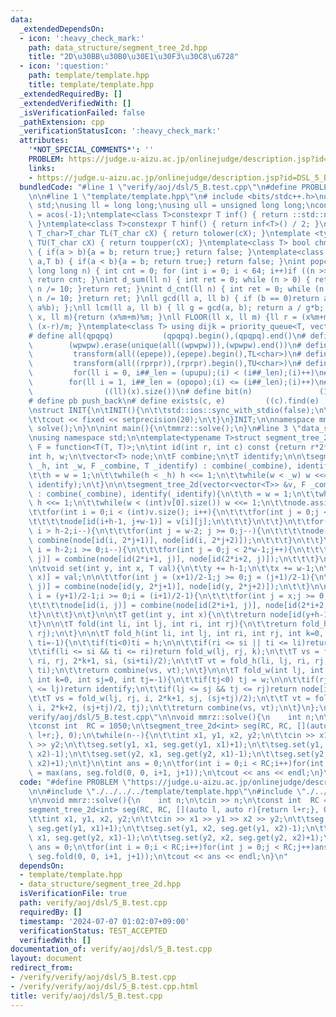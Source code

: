 ```yaml
---
data:
  _extendedDependsOn:
  - icon: ':heavy_check_mark:'
    path: data_structure/segment_tree_2d.hpp
    title: "2D\u30BB\u30B0\u30E1\u30F3\u30C8\u6728"
  - icon: ':question:'
    path: template/template.hpp
    title: template/template.hpp
  _extendedRequiredBy: []
  _extendedVerifiedWith: []
  _isVerificationFailed: false
  _pathExtension: cpp
  _verificationStatusIcon: ':heavy_check_mark:'
  attributes:
    '*NOT_SPECIAL_COMMENTS*': ''
    PROBLEM: https://judge.u-aizu.ac.jp/onlinejudge/description.jsp?id=DSL_5_B
    links:
    - https://judge.u-aizu.ac.jp/onlinejudge/description.jsp?id=DSL_5_B
  bundledCode: "#line 1 \"verify/aoj/dsl/5_B.test.cpp\"\n#define PROBLEM \"https://judge.u-aizu.ac.jp/onlinejudge/description.jsp?id=DSL_5_B\"\
    \n\n#line 1 \"template/template.hpp\"\n# include <bits/stdc++.h>\nusing namespace\
    \ std;\nusing ll = long long;\nusing ull = unsigned long long;\nconst double pi\
    \ = acos(-1);\ntemplate<class T>constexpr T inf() { return ::std::numeric_limits<T>::max();\
    \ }\ntemplate<class T>constexpr T hinf() { return inf<T>() / 2; }\ntemplate <typename\
    \ T_char>T_char TL(T_char cX) { return tolower(cX); }\ntemplate <typename T_char>T_char\
    \ TU(T_char cX) { return toupper(cX); }\ntemplate<class T> bool chmin(T& a,T b)\
    \ { if(a > b){a = b; return true;} return false; }\ntemplate<class T> bool chmax(T&\
    \ a,T b) { if(a < b){a = b; return true;} return false; }\nint popcnt(unsigned\
    \ long long n) { int cnt = 0; for (int i = 0; i < 64; i++)if ((n >> i) & 1)cnt++;\
    \ return cnt; }\nint d_sum(ll n) { int ret = 0; while (n > 0) { ret += n % 10;\
    \ n /= 10; }return ret; }\nint d_cnt(ll n) { int ret = 0; while (n > 0) { ret++;\
    \ n /= 10; }return ret; }\nll gcd(ll a, ll b) { if (b == 0)return a; return gcd(b,\
    \ a%b); };\nll lcm(ll a, ll b) { ll g = gcd(a, b); return a / g*b; };\nll MOD(ll\
    \ x, ll m){return (x%m+m)%m; }\nll FLOOR(ll x, ll m) {ll r = (x%m+m)%m; return\
    \ (x-r)/m; }\ntemplate<class T> using dijk = priority_queue<T, vector<T>, greater<T>>;\n\
    # define all(qpqpq)           (qpqpq).begin(),(qpqpq).end()\n# define UNIQUE(wpwpw)\
    \        (wpwpw).erase(unique(all((wpwpw))),(wpwpw).end())\n# define LOWER(epepe)\
    \         transform(all((epepe)),(epepe).begin(),TL<char>)\n# define UPPER(rprpr)\
    \         transform(all((rprpr)),(rprpr).begin(),TU<char>)\n# define rep(i,upupu)\
    \         for(ll i = 0, i##_len = (upupu);(i) < (i##_len);(i)++)\n# define reps(i,opopo)\
    \        for(ll i = 1, i##_len = (opopo);(i) <= (i##_len);(i)++)\n# define len(x)\
    \                ((ll)(x).size())\n# define bit(n)               (1LL << (n))\n\
    # define pb push_back\n# define exists(c, e)         ((c).find(e) != (c).end())\n\
    \nstruct INIT{\n\tINIT(){\n\t\tstd::ios::sync_with_stdio(false);\n\t\tstd::cin.tie(0);\n\
    \t\tcout << fixed << setprecision(20);\n\t}\n}INIT;\n\nnamespace mmrz {\n\tvoid\
    \ solve();\n}\n\nint main(){\n\tmmrz::solve();\n}\n#line 3 \"data_structure/segment_tree_2d.hpp\"\
    \nusing namespace std;\n\ntemplate<typename T>struct segment_tree_2d {\n\tusing\
    \ F = function<T(T, T)>;\n\tint id(int r, int c) const {return r*2*w+c; }\n\n\t\
    int h, w;\n\tvector<T> node;\n\tF combine;\n\tT identify;\n\n\tsegment_tree_2d(int\
    \ _h, int _w, F _combine, T _identify) : combine(_combine), identify(_identify){\n\
    \t\th = w = 1;\n\t\twhile(h < _h) h <<= 1;\n\t\twhile(w < _w) w <<= 1;\n\t\tnode.assign(4*h*w,\
    \ identify);\n\t}\n\n\tsegment_tree_2d(vector<vector<T>> &v, F _combine, T _identify)\
    \ : combine(_combine), identify(_identify){\n\t\th = w = 1;\n\t\twhile(h < (int)v.size())\
    \ h <<= 1;\n\t\twhile(w < (int)v[0].size()) w <<= 1;\n\t\tnode.assign(4*h*w, identify);\n\
    \t\tfor(int i = 0;i < (int)v.size(); i++){\n\t\t\tfor(int j = 0;j < (int)v[0].size();j++){\n\
    \t\t\t\tnode[id(i+h-1, j+w-1)] = v[i][j];\n\t\t\t}\n\t\t}\n\t\tfor(int i = 2*h-2;\
    \ i > h-2;i--){\n\t\t\tfor(int j = w-2; j >= 0;j--){\n\t\t\t\tnode[id(i, j)] =\
    \ combine(node[id(i, 2*j+1)], node[id(i, 2*j+2)]);\n\t\t\t}\n\t\t}\n\t\tfor(int\
    \ i = h-2;i >= 0;i--){\n\t\t\tfor(int j = 0;j < 2*w-1;j++){\n\t\t\t\tnode[id(i,\
    \ j)] = combine(node[id(2*i+1, j)], node[id(2*i+2, j)]);\n\t\t\t}\n\t\t}\n\t}\n\
    \n\tvoid set(int y, int x, T val){\n\t\ty += h-1;\n\t\tx += w-1;\n\t\tnode[id(y,\
    \ x)] = val;\n\n\t\tfor(int j = (x+1)/2-1;j >= 0;j = (j+1)/2-1){\n\t\t\tnode[id(y,\
    \ j)] = combine(node[id(y, 2*j+1)], node[id(y, 2*j+2)]);\n\t\t}\n\n\t\tfor(int\
    \ i = (y+1)/2-1;i >= 0;i = (i+1)/2-1){\n\t\t\tfor(int j = x;j >= 0;j = (j+1)/2-1){\n\
    \t\t\t\tnode[id(i, j)] = combine(node[id(2*i+1, j)], node[id(2*i+2, j)]);\n\t\t\
    \t}\n\t\t}\n\t}\n\n\tT get(int y, int x){\n\t\treturn node[id(y+h-1, x+w-1)];\n\
    \t}\n\n\tT fold(int li, int lj, int ri, int rj){\n\t\treturn fold_h(li, lj, ri,\
    \ rj);\n\t}\n\n\tT fold_h(int li, int lj, int ri, int rj, int k=0, int si=0, int\
    \ ti=-1){\n\t\tif(ti<0)ti = h;\n\n\t\tif(ri <= si || ti <= li)return identify;\n\
    \t\tif(li <= si && ti <= ri)return fold_w(lj, rj, k);\n\t\tT vs = fold_h(li, lj,\
    \ ri, rj, 2*k+1, si, (si+ti)/2);\n\t\tT vt = fold_h(li, lj, ri, rj, 2*k+2, (si+ti)/2,\
    \ ti);\n\t\treturn combine(vs, vt);\n\t}\n\n\tT fold_w(int lj, int rj, int i,\
    \ int k=0, int sj=0, int tj=-1){\n\t\tif(tj<0) tj = w;\n\n\t\tif(rj <= sj || tj\
    \ <= lj)return identify;\n\t\tif(lj <= sj && tj <= rj)return node[id(i, k)];\n\
    \t\tT vs = fold_w(lj, rj, i, 2*k+1, sj, (sj+tj)/2);\n\t\tT vt = fold_w(lj, rj,\
    \ i, 2*k+2, (sj+tj)/2, tj);\n\t\treturn combine(vs, vt);\n\t}\n};\n\n#line 5 \"\
    verify/aoj/dsl/5_B.test.cpp\"\n\nvoid mmrz::solve(){\n    int n;\n\tcin >> n;\n\
    \tconst int  RC = 1050;\n\tsegment_tree_2d<int> seg(RC, RC, [](auto l, auto r){return\
    \ l+r;}, 0);\n\twhile(n--){\n\t\tint x1, y1, x2, y2;\n\t\tcin >> x1 >> y1 >> x2\
    \ >> y2;\n\t\tseg.set(y1, x1, seg.get(y1, x1)+1);\n\t\tseg.set(y1, x2, seg.get(y1,\
    \ x2)-1);\n\t\tseg.set(y2, x1, seg.get(y2, x1)-1);\n\t\tseg.set(y2, x2, seg.get(y2,\
    \ x2)+1);\n\t}\n\tint ans = 0;\n\tfor(int i = 0;i < RC;i++)for(int j = 0;j < RC;j++)ans\
    \ = max(ans, seg.fold(0, 0, i+1, j+1));\n\tcout << ans << endl;\n}\n"
  code: "#define PROBLEM \"https://judge.u-aizu.ac.jp/onlinejudge/description.jsp?id=DSL_5_B\"\
    \n\n#include \"./../../../template/template.hpp\"\n#include \"./../../../data_structure/segment_tree_2d.hpp\"\
    \n\nvoid mmrz::solve(){\n    int n;\n\tcin >> n;\n\tconst int  RC = 1050;\n\t\
    segment_tree_2d<int> seg(RC, RC, [](auto l, auto r){return l+r;}, 0);\n\twhile(n--){\n\
    \t\tint x1, y1, x2, y2;\n\t\tcin >> x1 >> y1 >> x2 >> y2;\n\t\tseg.set(y1, x1,\
    \ seg.get(y1, x1)+1);\n\t\tseg.set(y1, x2, seg.get(y1, x2)-1);\n\t\tseg.set(y2,\
    \ x1, seg.get(y2, x1)-1);\n\t\tseg.set(y2, x2, seg.get(y2, x2)+1);\n\t}\n\tint\
    \ ans = 0;\n\tfor(int i = 0;i < RC;i++)for(int j = 0;j < RC;j++)ans = max(ans,\
    \ seg.fold(0, 0, i+1, j+1));\n\tcout << ans << endl;\n}\n"
  dependsOn:
  - template/template.hpp
  - data_structure/segment_tree_2d.hpp
  isVerificationFile: true
  path: verify/aoj/dsl/5_B.test.cpp
  requiredBy: []
  timestamp: '2024-07-07 01:02:07+09:00'
  verificationStatus: TEST_ACCEPTED
  verifiedWith: []
documentation_of: verify/aoj/dsl/5_B.test.cpp
layout: document
redirect_from:
- /verify/verify/aoj/dsl/5_B.test.cpp
- /verify/verify/aoj/dsl/5_B.test.cpp.html
title: verify/aoj/dsl/5_B.test.cpp
---
```

